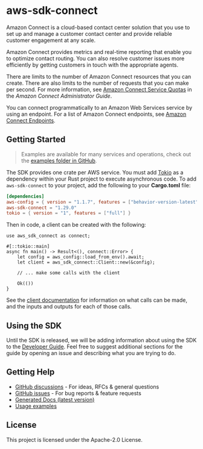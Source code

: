 # aws-sdk-connect

Amazon Connect is a cloud-based contact center solution that you use to set up and manage a customer contact center and provide reliable customer engagement at any scale.

Amazon Connect provides metrics and real-time reporting that enable you to optimize contact routing. You can also resolve customer issues more efficiently by getting customers in touch with the appropriate agents.

There are limits to the number of Amazon Connect resources that you can create. There are also limits to the number of requests that you can make per second. For more information, see [Amazon Connect Service Quotas](https://docs.aws.amazon.com/connect/latest/adminguide/amazon-connect-service-limits.html) in the _Amazon Connect Administrator Guide_.

You can connect programmatically to an Amazon Web Services service by using an endpoint. For a list of Amazon Connect endpoints, see [Amazon Connect Endpoints](https://docs.aws.amazon.com/general/latest/gr/connect_region.html).

## Getting Started

> Examples are available for many services and operations, check out the
> [examples folder in GitHub](https://github.com/awslabs/aws-sdk-rust/tree/main/examples).

The SDK provides one crate per AWS service. You must add [Tokio](https://crates.io/crates/tokio)
as a dependency within your Rust project to execute asynchronous code. To add `aws-sdk-connect` to
your project, add the following to your **Cargo.toml** file:

```toml
[dependencies]
aws-config = { version = "1.1.7", features = ["behavior-version-latest"] }
aws-sdk-connect = "1.29.0"
tokio = { version = "1", features = ["full"] }
```

Then in code, a client can be created with the following:

```rust,no_run
use aws_sdk_connect as connect;

#[::tokio::main]
async fn main() -> Result<(), connect::Error> {
    let config = aws_config::load_from_env().await;
    let client = aws_sdk_connect::Client::new(&config);

    // ... make some calls with the client

    Ok(())
}
```

See the [client documentation](https://docs.rs/aws-sdk-connect/latest/aws_sdk_connect/client/struct.Client.html)
for information on what calls can be made, and the inputs and outputs for each of those calls.

## Using the SDK

Until the SDK is released, we will be adding information about using the SDK to the
[Developer Guide](https://docs.aws.amazon.com/sdk-for-rust/latest/dg/welcome.html). Feel free to suggest
additional sections for the guide by opening an issue and describing what you are trying to do.

## Getting Help

* [GitHub discussions](https://github.com/awslabs/aws-sdk-rust/discussions) - For ideas, RFCs & general questions
* [GitHub issues](https://github.com/awslabs/aws-sdk-rust/issues/new/choose) - For bug reports & feature requests
* [Generated Docs (latest version)](https://awslabs.github.io/aws-sdk-rust/)
* [Usage examples](https://github.com/awslabs/aws-sdk-rust/tree/main/examples)

## License

This project is licensed under the Apache-2.0 License.

